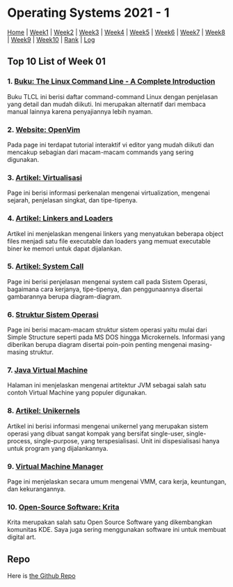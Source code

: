 
# Operating Systems 2021 - 1

[Home](../os211/) | 
[Week1](w01) | 
[Week2](w02) | 
[Week3](w03) | 
[Week4](w04) | 
[Week5](w05) | 
[Week6](w06) | 
[Week7](w07) | 
[Week8](w08) | 
[Week9](w09) | 
[Week10](w10) | 
[Rank](../TXT/myrank.txt) | 
[Log](../TXT/mylog.txt)

## Top 10 List of Week 01

### 1. [Buku: The Linux Command Line - A Complete Introduction](http://linuxcommand.org/tlcl.php)  
Buku TLCL ini berisi daftar command-command Linux dengan penjelasan yang detail dan mudah diikuti.
Ini merupakan alternatif dari membaca manual lainnya karena penyajiannya lebih nyaman.

### 2. [Website: OpenVim](https://www.openvim.com/)  
Pada page ini terdapat tutorial interaktif vi editor yang mudah diikuti dan mencakup sebagian dari macam-macam commands yang sering digunakan.

### 3. [Artikel: Virtualisasi](https://www.redhat.com/en/topics/virtualization/what-is-virtualization)  
Page ini berisi informasi perkenalan mengenai virtualization, mengenai sejarah, penjelasan singkat, dan tipe-tipenya. 

### 4. [Artikel: Linkers and Loaders](https://www.linuxjournal.com/article/6463)  
Artikel ini menjelaskan mengenai linkers yang menyatukan beberapa object files menjadi satu file executable dan loaders yang memuat executable biner ke memori untuk dapat dijalankan.

### 5. [Artikel: System Call](https://www.guru99.com/system-call-operating-system.html)  
Page ini berisi penjelasan mengenai system call pada Sistem Operasi, bagaimana cara kerjanya, tipe-tipenya, dan penggunaannya disertai gambarannya berupa diagram-diagram.

### 6. [Struktur Sistem Operasi](http://faculty.salina.k-state.edu/tim/ossg/Introduction/struct.html)  
Page ini berisi macam-macam struktur sistem operasi yaitu mulai dari Simple Structure seperti pada MS DOS hingga Microkernels. Informasi yang diberikan berupa diagram disertai poin-poin penting mengenai masing-masing struktur.

### 7. [Java Virtual Machine](https://techvidvan.com/tutorials/java-virtual-machine/)  
Halaman ini menjelaskan mengenai artitektur JVM sebagai salah satu contoh Virtual Machine yang populer digunakan.

### 8. [Artikel: Unikernels](https://www.forbes.com/sites/janakirammsv/2016/01/26/unikernels-the-shiny-new-object-in-the-cloud/?sh=30b43eb432b8)  
Artikel ini berisi informasi mengenai unikernel yang merupakan sistem operasi yang dibuat sangat kompak yang bersifat single-user, single-process, single-purpose, yang terspesialisasi. Unit ini dispesialisasi hanya untuk program yang dijalankannya.

### 9. [Virtual Machine Manager](http://techgenix.com/about-virtual-machine-manager)  
Page ini menjelaskan secara umum mengenai VMM, cara kerja, keuntungan, dan kekurangannya.

### 10. [Open-Source Software: Krita](https://krita.org/en/)  
Krita merupakan salah satu Open Source Software yang dikembangkan komunitas KDE. Saya juga sering menggunakan software ini untuk membuat digital art.


## Repo
Here is [the Github Repo](https://github.com/ni-tami/os211)
